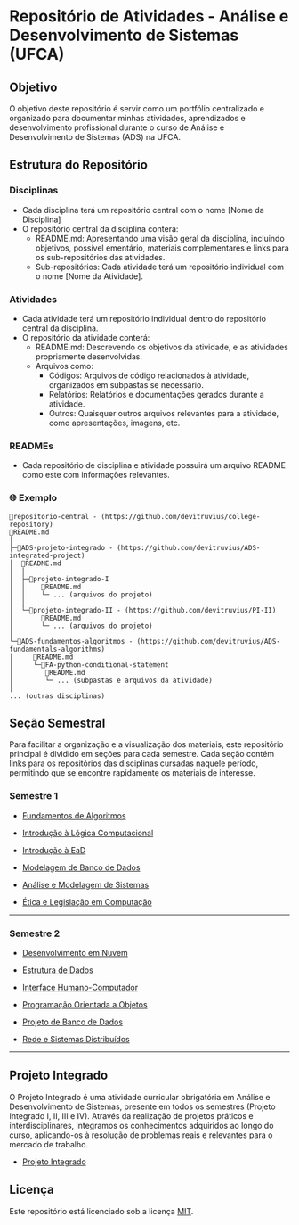 # Repositório de Atividades - Análise e Desenvolvimento de Sistemas (UFCA)

## Objetivo

O objetivo deste repositório é servir como um portfólio centralizado e organizado para documentar minhas atividades, aprendizados e desenvolvimento profissional durante o curso de Análise e Desenvolvimento de Sistemas (ADS) na UFCA.

## Estrutura do Repositório

### Disciplinas
  * Cada disciplina terá um repositório central com o nome [Nome da Disciplina]
  * O repositório central da disciplina conterá:
    * README.md: Apresentando uma visão geral da disciplina, incluindo objetivos, possível ementário, materiais complementares e links para os sub-repositórios das atividades.
    * Sub-repositórios: Cada atividade terá um repositório individual com o nome [Nome da Atividade].

### Atividades
  * Cada atividade terá um repositório individual dentro do repositório central da disciplina.
  * O repositório da atividade conterá:
    * README.md: Descrevendo os objetivos da atividade, e as atividades propriamente desenvolvidas.
    * Arquivos como:
        * Códigos: Arquivos de código relacionados à atividade, organizados em subpastas se necessário.
        * Relatórios: Relatórios e documentações gerados durante a atividade.
        * Outros: Quaisquer outros arquivos relevantes para a atividade, como apresentações, imagens, etc.
          
### READMEs
  * Cada repositório de disciplina e atividade possuirá um arquivo README como este com informações relevantes.

### 🌐 Exemplo
```
📁repositorio-central - (https://github.com/devitruvius/college-repository)
📄README.md
│
├─📁ADS-projeto-integrado - (https://github.com/devitruvius/ADS-integrated-project)
│  📄README.md
│  │
│  ├─📁projeto-integrado-I
│  │    📄README.md
│  │    └─ ... (arquivos do projeto)
│  │
│  └─📁projeto-integrado-II - (https://github.com/devitruvius/PI-II)
│       📄README.md
│       └─ ... (arquivos do projeto)
│
└─📁ADS-fundamentos-algoritmos - (https://github.com/devitruvius/ADS-fundamentals-algorithms)
│     📄README.md
│     └─📁FA-python-conditional-statement
│        📄README.md
│        └─ ... (subpastas e arquivos da atividade)
│
... (outras disciplinas)
```

## Seção Semestral
Para facilitar a organização e a visualização dos materiais, este repositório principal é dividido em seções para cada semestre. Cada seção contém links para os repositórios das disciplinas cursadas naquele período, permitindo que se encontre rapidamente os materiais de interesse.
 
### Semestre 1
* [Fundamentos de Algoritmos](https://github.com/devitruvius/ADS-fundamentals-algorithms)
  
* [Introdução à Lógica Computacional](https://github.com/devitruvius/ADS-computational-logic)
  
* [Introdução à EaD](https://github.com/seu-user/seu-repositorio)
  
* [Modelagem de Banco de Dados](https://github.com/seu-user/seu-repositorio)
  
* [Análise e Modelagem de Sistemas](https://github.com/seu-user/seu-repositorio)
  
* [Ética e Legislação em Computação](https://github.com/seu-user/seu-repositorio)

<hr>

### Semestre 2
* [Desenvolvimento em Nuvem](https://github.com/seu-user/seu-repositorio)
  
* [Estrutura de Dados](https://github.com/seu-user/seu-repositorio)
  
* [Interface Humano-Computador](https://github.com/seu-user/seu-repositorio)
  
* [Programação Orientada a Objetos](https://github.com/seu-user/seu-repositorio)
  
* [Projeto de Banco de Dados](https://github.com/seu-user/seu-repositorio)
  
* [Rede e Sistemas Distribuídos](https://github.com/seu-user/seu-repositorio)
  
<hr>

## Projeto Integrado
O Projeto Integrado é uma atividade curricular obrigatória em Análise e Desenvolvimento de Sistemas, presente em todos os semestres (Projeto Integrado I, II, III e IV). Através da realização de projetos práticos e interdisciplinares, integramos os conhecimentos adquiridos ao longo do curso, aplicando-os à resolução de problemas reais e relevantes para o mercado de trabalho.

* [Projeto Integrado](https://github.com/devitruvius/ADS-integrated-project)

## Licença

Este repositório está licenciado sob a licença [MIT](https://choosealicense.com/licenses/mit/).
